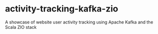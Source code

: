 # activity-tracking-kafka-zio
A showcase of website user activity tracking using Apache Kafka and the Scala ZIO stack

